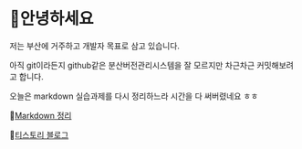 # 💪안녕하세요

저는 부산에 거주하고 개발자 목표로 삼고 있습니다.

아직 git이라든지 github같은 분산버전관리시스템을 잘 모르지만 차근차근 커밋해보려고 합니다.

오늘은 markdown 실습과제를 다시 정리하느라 시간을 다 써버렸네요 ㅎㅎ



👀[Markdown 정리](https://github.com/BuildEnough/TIL/blob/master/%EB%A7%88%ED%81%AC%EB%8B%A4%EC%9A%B4/%EB%A7%88%ED%81%AC%EB%8B%A4%EC%9A%B4.md)

👀[티스토리 블로그](https://buildenough.tistory.com/)